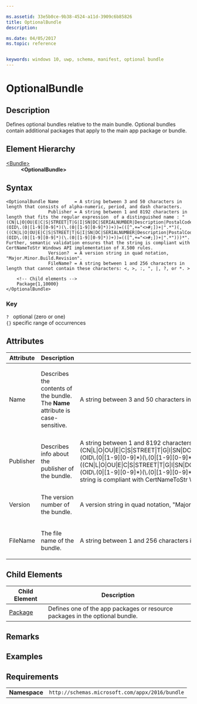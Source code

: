 ```yaml
---

ms.assetid: 33e5b0ce-9b38-4524-a11d-3909c6b85826
title: OptionalBundle
description:

ms.date: 04/05/2017
ms.topic: reference


keywords: windows 10, uwp, schema, manifest, optional bundle 
---
```


# OptionalBundle

## Description
Defines optional bundles relative to the main bundle. Optional bundles contain additional packages that apply to the main app package or bundle.

## Element Hierarchy
<dl>
<dt><a href="element-bundle.md">&lt;Bundle&gt;</a></dt>
<dd><b>&lt;OptionalBundle&gt;</b></dd>
</dl>


## Syntax
```syntax
<OptionalBundle Name      = A string between 3 and 50 characters in length that consists of alpha-numeric, period, and dash characters.
                Publisher = A string between 1 and 8192 characters in length that fits the regular expression  of a distinguished name : "(CN|L|O|OU|E|C|S|STREET|T|G|I|SN|DC|SERIALNUMBER|Description|PostalCode|POBox|Phone|X21Address|dnQualifier|(OID\.(0|[1-9][0-9]*)(\.(0|[1-9][0-9]*))+))=(([^,+="<>#;])+|".*")(, ((CN|L|O|OU|E|C|S|STREET|T|G|I|SN|DC|SERIALNUMBER|Description|PostalCode|POBox|Phone|X21Address|dnQualifier|(OID\.(0|[1-9][0-9]*)(\.(0|[1-9][0-9]*))+))=(([^,+="<>#;])+|".*")))*". Further, semantic validation ensures that the string is compliant with CertNameToStr Windows API implementation of X.500 rules.
                Version?  = A version string in quad notation, "Major.Minor.Build.Revision".
                FileName? = A string between 1 and 256 characters in length that cannot contain these characters: <, >, :, ", |, ?, or *. >

    <!-- Child elements -->
    Package{1,10000}
</OptionalBundle>
```


### Key
`?`   optional (zero or one)  
`{}`  specific range of occurrences

## Attributes

<table>
<colgroup>
<col width="25%" />
<col width="25%" />
<col width="25%" />
<col width="25%" />
</colgroup>
<thead>
<tr class="header">
<th>Attribute</th>
<th>Description</th>
<th>Data type</th>
<th>Required</th>
</tr>
</thead>
<tbody>
<tr class="odd">
<td>Name</td>
<td><p>Describes the contents of the bundle. The <strong>Name</strong> attribute is case-sensitive.</p></td>
<td>A string between 3 and 50 characters in length that consists of alpha-numeric, period, and dash characters.</td>
<td>Yes</td>
</tr>
<tr class="even">
<td>Publisher</td>
<td><p>Describes info about the publisher of the bundle.</p></td>
<td>A string between 1 and 8192 characters in length that fits the regular expression of a distinguished name : &quot;(CN|L|O|OU|E|C|S|STREET|T|G|I|SN|DC|SERIALNUMBER|Description|PostalCode|POBox|Phone|X21Address|dnQualifier|(OID\.(0|[1-9][0-9]*)(\.(0|[1-9][0-9]*))+))=(([^,+=&quot;&lt;&gt;#;])+|&quot;.*&quot;)(, ((CN|L|O|OU|E|C|S|STREET|T|G|I|SN|DC|SERIALNUMBER|Description|PostalCode|POBox|Phone|X21Address|dnQualifier|(OID\.(0|[1-9][0-9]*)(\.(0|[1-9][0-9]*))+))=(([^,+=&quot;&lt;&gt;#;])+|&quot;.*&quot;)))*&quot;. Further, semantic validation ensures that the string is compliant with CertNameToStr Windows API implementation of X.500 rules.</td>
<td>Yes</td>
</tr>
<tr class="odd">
<td>Version</td>
<td><p>The version number of the bundle.</p></td>
<td>A version string in quad notation, &quot;Major.Minor.Build.Revision&quot;.</td>
<td>No</td>
</tr>
<tr class="even">
<td>FileName</td>
<td><p>The file name of the bundle.</p></td>
<td>A string between 1 and 256 characters in length that cannot contain these characters: &lt;, &gt;, :, &quot;, |, ?, or *.</td>
<td>No</td>
</tr>
</tbody>
</table>

## Child Elements

| Child Element | Description |
|---------------|-------------|
| [Package](element-optionalbundle-package.md) | Defines one of the app packages or resource packages in the optional bundle. |

## Remarks


## Examples

## Requirements
|          |         |
|----------|--------------|
| **Namespace** | `http://schemas.microsoft.com/appx/2016/bundle` |
